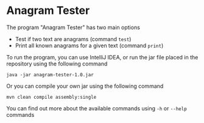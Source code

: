 # Anagram Tester

The program "Anagram Tester" has two main options

* Test if two text are anagrams (command `test`)
* Print all known anagrams for a given text (command `print`)

To run the program, you can use IntelliJ IDEA, or run the jar file placed in the repository using the following command

``java -jar anagram-tester-1.0.jar``

Or you can compile your own jar using the following command

``mvn clean compile assembly:single``

You can find out more about the available commands using `-h` or `--help` commands